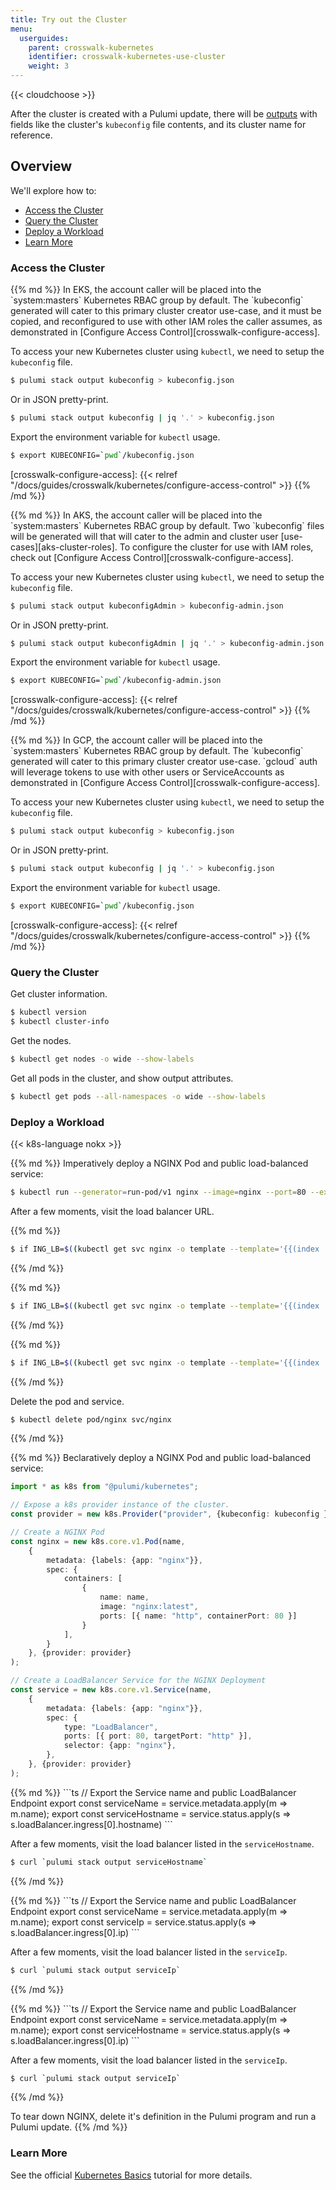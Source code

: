 ```yaml
---
title: Try out the Cluster
menu:
  userguides:
    parent: crosswalk-kubernetes
    identifier: crosswalk-kubernetes-use-cluster
    weight: 3
---
```


{{< cloudchoose >}}

After the cluster is created with a Pulumi update, there will be
[outputs][pulumi-outputs] with fields like the cluster's `kubeconfig` file
contents, and its cluster name for reference.

## Overview

We'll explore how to:

  * [Access the Cluster](#access-the-cluster)
  * [Query the Cluster](#query-the-cluster)
  * [Deploy a Workload](#deploy-a-workload)
  * [Learn More](#learn-more)

### Access the Cluster

<div class="cloud-prologue-aws"></div>
<div class="mt">
{{% md %}}
In EKS, the account caller will be placed into the
`system:masters` Kubernetes RBAC group by default. The `kubeconfig`
generated will cater to this primary cluster creator use-case, and it must be
copied, and reconfigured to use with other IAM roles the caller assumes, as
demonstrated in [Configure Access Control][crosswalk-configure-access].

To access your new Kubernetes cluster using `kubectl`, we need to setup the
`kubeconfig` file.

```bash
$ pulumi stack output kubeconfig > kubeconfig.json
```

Or in JSON pretty-print.

```bash
$ pulumi stack output kubeconfig | jq '.' > kubeconfig.json
```

Export the environment variable for `kubectl` usage.

```bash
$ export KUBECONFIG=`pwd`/kubeconfig.json
```
[crosswalk-configure-access]: {{< relref "/docs/guides/crosswalk/kubernetes/configure-access-control" >}}
{{% /md %}}
</div>
<div class="cloud-prologue-azure"></div>
<div class="mt">
{{% md %}}
In AKS, the account caller will be placed into the
`system:masters` Kubernetes RBAC group by default. Two `kubeconfig` files will
be generated will that will cater to the admin and cluster user [use-cases][aks-cluster-roles].
To configure the cluster for use with IAM roles, check out
[Configure Access Control][crosswalk-configure-access].

To access your new Kubernetes cluster using `kubectl`, we need to setup the
`kubeconfig` file.

```bash
$ pulumi stack output kubeconfigAdmin > kubeconfig-admin.json
```

Or in JSON pretty-print.

```bash
$ pulumi stack output kubeconfigAdmin | jq '.' > kubeconfig-admin.json
```

Export the environment variable for `kubectl` usage.

```bash
$ export KUBECONFIG=`pwd`/kubeconfig-admin.json
```

[aks-cluster-roles]: https://docs.microsoft.com/en-us/azure/aks/control-kubeconfig-access#available-cluster-roles-permissions
[crosswalk-configure-access]: {{< relref "/docs/guides/crosswalk/kubernetes/configure-access-control" >}}
{{% /md %}}
</div>
<div class="cloud-prologue-gcp"></div>
<div class="mt">
{{% md %}}
In GCP, the account caller will be placed into the
`system:masters` Kubernetes RBAC group by default. The `kubeconfig`
generated will cater to this primary cluster creator use-case. `gcloud` auth
will leverage tokens to use with other users or ServiceAccounts as
demonstrated in [Configure Access Control][crosswalk-configure-access].

To access your new Kubernetes cluster using `kubectl`, we need to setup the
`kubeconfig` file.

```bash
$ pulumi stack output kubeconfig > kubeconfig.json
```

Or in JSON pretty-print.

```bash
$ pulumi stack output kubeconfig | jq '.' > kubeconfig.json
```

Export the environment variable for `kubectl` usage.

```bash
$ export KUBECONFIG=`pwd`/kubeconfig.json
```

[crosswalk-configure-access]: {{< relref "/docs/guides/crosswalk/kubernetes/configure-access-control" >}}
{{% /md %}}
</div>

### Query the Cluster

Get cluster information.

```bash
$ kubectl version
$ kubectl cluster-info
```

Get the nodes.

```bash
$ kubectl get nodes -o wide --show-labels
```

Get all pods in the cluster, and show output attributes.

```bash
$ kubectl get pods --all-namespaces -o wide --show-labels
```

### Deploy a Workload

{{< k8s-language nokx >}}

<div class="k8s-language-prologue-yaml"></div>
<div class="mt">
{{% md %}}
Imperatively deploy a NGINX Pod and public load-balanced service:

```bash
$ kubectl run --generator=run-pod/v1 nginx --image=nginx --port=80 --expose --service-overrides='{"spec":{"type":"LoadBalancer"}}'
```

After a few moments, visit the load balancer URL.

<div class="cloud-prologue-aws"></div>
<div class="mt">
{{% md %}}

```bash
$ if ING_LB=$((kubectl get svc nginx -o template --template='{{(index .status.loadBalancer.ingress 0).hostname}}') 2>&1) ; then echo "http://$ING_LB"; else echo "LB is not ready yet."; fi
```

{{% /md %}}
</div>

<div class="cloud-prologue-azure"></div>
<div class="mt">
{{% md %}}

```bash
$ if ING_LB=$((kubectl get svc nginx -o template --template='{{(index .status.loadBalancer.ingress 0).ip}}') 2>&1) ; then echo "http://$ING_LB"; else echo "LB is not ready yet."; fi
```

{{% /md %}}
</div>

<div class="cloud-prologue-gcp"></div>
<div class="mt">
{{% md %}}

```bash
$ if ING_LB=$((kubectl get svc nginx -o template --template='{{(index .status.loadBalancer.ingress 0).ip}}') 2>&1) ; then echo "http://$ING_LB"; else echo "LB is not ready yet."; fi
```

{{% /md %}}
</div>

Delete the pod and service.

```bash
$ kubectl delete pod/nginx svc/nginx
```
{{% /md %}}
</div>

<div class="k8s-language-prologue-typescript"></div>
<div class="mt">
{{% md %}}
Beclaratively deploy a NGINX Pod and public load-balanced service:

```ts
import * as k8s from "@pulumi/kubernetes";

// Expose a k8s provider instance of the cluster.
const provider = new k8s.Provider("provider", {kubeconfig: kubeconfig });

// Create a NGINX Pod
const nginx = new k8s.core.v1.Pod(name,
    {
        metadata: {labels: {app: "nginx"}},
        spec: {
            containers: [
                {
                    name: name,
                    image: "nginx:latest",
                    ports: [{ name: "http", containerPort: 80 }]
                }
            ],
        }
    }, {provider: provider}
);

// Create a LoadBalancer Service for the NGINX Deployment
const service = new k8s.core.v1.Service(name,
    {
        metadata: {labels: {app: "nginx"}},
        spec: {
            type: "LoadBalancer",
            ports: [{ port: 80, targetPort: "http" }],
            selector: {app: "nginx"},
        },
    }, {provider: provider}
);
```

<div class="cloud-prologue-aws"></div>
<div class="mt">
{{% md %}}
```ts
// Export the Service name and public LoadBalancer Endpoint
export const serviceName = service.metadata.apply(m => m.name);
export const serviceHostname = service.status.apply(s => s.loadBalancer.ingress[0].hostname)
```

After a few moments, visit the load balancer listed in the `serviceHostname`.

```bash
$ curl `pulumi stack output serviceHostname`
```

{{% /md %}}
</div>
<div class="cloud-prologue-azure"></div>
<div class="mt">
{{% md %}}
```ts
// Export the Service name and public LoadBalancer Endpoint
export const serviceName = service.metadata.apply(m => m.name);
export const serviceIp = service.status.apply(s => s.loadBalancer.ingress[0].ip)
```

After a few moments, visit the load balancer listed in the `serviceIp`.

```bash
$ curl `pulumi stack output serviceIp`
```

{{% /md %}}
</div>
<div class="cloud-prologue-gcp"></div>
<div class="mt">
{{% md %}}
```ts
// Export the Service name and public LoadBalancer Endpoint
export const serviceName = service.metadata.apply(m => m.name);
export const serviceHostname = service.status.apply(s => s.loadBalancer.ingress[0].ip)
```

After a few moments, visit the load balancer listed in the `serviceIp`.

```bash
$ curl `pulumi stack output serviceIp`
```

{{% /md %}}
</div>
To tear down NGINX, delete it's definition in the Pulumi program and run a Pulumi update.
{{% /md %}}
</div>

### Learn More

See the official [Kubernetes Basics][k8s-basics] tutorial for more details.

[pulumi-outputs]: https://www.pulumi.com/docs/intro/concepts/programming-model/#outputs
[k8s-basics]: https://kubernetes.io/docs/tutorials/kubernetes-basics/
